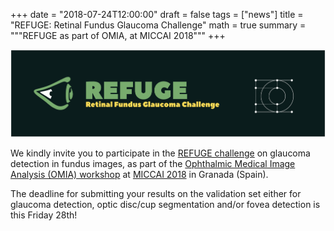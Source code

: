 +++
date = "2018-07-24T12:00:00"
draft = false
tags = ["news"]
title = "REFUGE: Retinal Fundus Glaucoma Challenge"
math = true
summary = """REFUGE as part of OMIA, at MICCAI 2018"""
+++

![REFUGE](/img/headers/logo_refuge_header.png)

We kindly invite you to participate in the [REFUGE challenge](https://refuge.grand-challenge.org/) on glaucoma detection in fundus images, as part of the [Ophthalmic Medical Image Analysis (OMIA) workshop](https://sites.google.com/site/mwomia2018/) at [MICCAI 2018](https://www.miccai2018.org/) in Granada (Spain). 

The deadline for submitting your results on the validation set either for glaucoma detection, optic disc/cup segmentation and/or fovea detection is this Friday 28th!